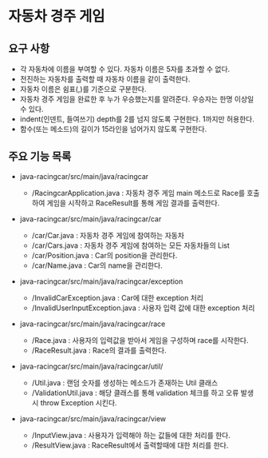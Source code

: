 # 자동차 경주 게임

## 요구 사항

* 각 자동차에 이름을 부여할 수 있다. 자동차 이름은 5자를 초과할 수 없다.
* 전진하는 자동차를 출력할 때 자동차 이름을 같이 출력한다.
* 자동차 이름은 쉼표(,)를 기준으로 구분한다.
* 자동차 경주 게임을 완료한 후 누가 우승했는지를 알려준다. 우승자는 한명 이상일 수 있다.
* indent(인덴트, 들여쓰기) depth를 2를 넘지 않도록 구현한다. 1까지만 허용한다.
* 함수(또는 메소드)의 길이가 15라인을 넘어가지 않도록 구현한다.

## 주요 기능 목록
* java-racingcar/src/main/java/racingcar
    - /RacingcarApplication.java : 자동차 경주 게임 main 메소드로 Race를 호출하여 게임을 시작하고 RaceResult를 통해 게임 결과를 출력한다.
    
* java-racingcar/src/main/java/racingcar/car
    - /car/Car.java : 자동차 경주 게임에 참여하는 자동차
    - /car/Cars.java : 자동차 경주 게임에 참여하는 모든 자동차들의 List
    - /car/Position.java : Car의 position을 관리한다.
    - /car/Name.java : Car의 name을 관리한다.
    
* java-racingcar/src/main/java/racingcar/exception
    - /InvalidCarException.java : Car에 대한 exception 처리
    - /InvalidUserInputException.java : 사용자 입력 값에 대한 exception 처리
    
* java-racingcar/src/main/java/racingcar/race
    - /Race.java : 사용자의 입력값을 받아서 게임을 구성하며 race를 시작한다.
    - /RaceResult.java : Race의 결과를 출력한다.
    
* java-racingcar/src/main/java/racingcar/util/
    - /Util.java : 랜덤 숫자를 생성하는 메소드가 존재하는 Util 클래스
    - /ValidationUtil.java : 해당 클래스를 통해 validation 체크를 하고 오류 발생 시 throw Exception 시킨다.
   
* java-racingcar/src/main/java/racingcar/view
    - /InputView.java : 사용자가 입력해야 하는 값들에 대한 처리를 한다.
    - /ResultView.java : RaceResult에서 출력할때에 대한 처리를 한다.